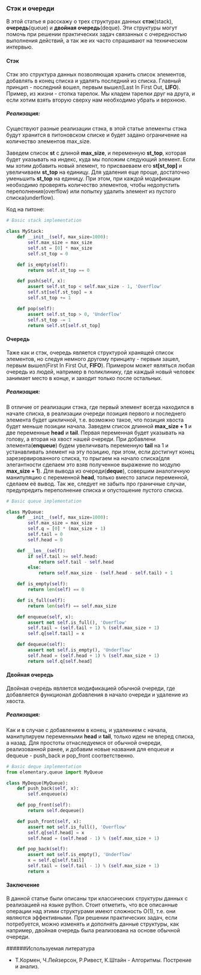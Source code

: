 ### Стэк и очереди

В этой статье я расскажу о трех структурах данных **стэк**(stack), **очередь**(queue) и **двойная очередь**(deque). Эти структуры могут помочь при решении практических задач связанных с очередностью выполнения действий, а так же их часто спрашивают на техническом интервью.

#### Стэк

Стэк это структура данных позволяющая хранить список элементов, добавлять в конец списка и удалять последний из списка. Главный принцип - последний вошел, первым вышел(Last In First Out, **LIFO**).
Пример, из жизни - стопка тарелок. Мы кладем тарелки друг на друга, и если хотим взять вторую сверху нам необходимо убрать и верхнюю.

##### Реализация:

Существуют разные реализации стэка, в этой статье элементы стэка будут хранится в питоновском списке и будет задано ограничение на количество элементов max_size.

Заведем список **st** с длиной **max_size**, и переменную **st_top**, которая будет указывать на индекс, куда мы положим следующий элемент. 
Если мы хотим добавить новый элемент, то присваеваем его **st[st_top]** и увеличиваем **st_top** на единицу. Для удаления еще проще, достаточно уменьшить **st_top** на единицу.
При этом, при каждой модификации необходимо проверять количество элементов, чтобы недопустить переполнения(overflow) или попытку удалить элемент из пустого списка(underflow).

Код на питоне:
```python
# Basic stack implementation

class MyStack:
    def __init__(self, max_size=1000):
        self.max_size = max_size
        self.st = [0] * max_size
        self.st_top = 0

    def is_empty(self):
        return self.st_top == 0

    def push(self, x):
        assert self.st_top < self.max_size - 1, 'Overflow'
        self.st[self.st_top] = x
        self.st_top += 1

    def pop(self):
        assert self.st_top > 0, 'Underflow'
        self.st_top -= 1
        return self.st[self.st_top]

```

#### Очередь

Таже как и стэк, очередь является структурой хранящей список элементов, но следуя немного другому принципу - первым зашел, первым вышел(First In First Out, **FIFO**). Примером может являться любая очередь из людей, например в поликлинику, где каждый новый человек занимает место в конце, и заходит только после остальных.  

##### Реализация:
В отличие от реализации стэка, где первый элемент всегда находился в начале списка, в реализации очереди позиция первого и последнего элемента будет цикличной, т.е. возможно такое, что позиция хвоста будет меньше позиции начала. Заведем список длинной **max_size + 1** и две переменные **head** и **tail**. Первая переменная будет указывать на голову, а вторая на хвост нашей очереди. При добавлени элемента(**enqueue**) будем увеличивать переменную **tail** на 1 и устанавливать элемент на эту позицию, при этом, если достигнут конец зарезервированного списка, то прыгаем на начало списка(для элегантности сделаем это взяв полученное выражение по модулю **max_size + 1**). Для вывода из очереди(**deque**), совершим аналогичную манипуляцию с переменной **head**, только вместо записи переменной, сделаем её вывод. Так же, следует не забыть про граничные случаи, предупредить переполнение списка и опустошение пустого списка.

```python
# Basic queue implementation

class MyQueue:
    def __init__(self, max_size=1000):
        self.max_size = max_size
        self.q = [0] * (max_size + 1)
        self.tail = 0
        self.head = 0

    def __len__(self):
        if self.tail >= self.head:
            return self.tail - self.head
        else:
            return self.max_size - (self.head - self.tail) + 1

    def is_empty(self):
        return len(self) == 0

    def is_full(self):
        return len(self) == self.max_size

    def enqueue(self, x):
        assert not self.is_full(), 'Overflow'
        self.tail = (self.tail + 1) % (self.max_size + 1)
        self.q[self.tail] = x

    def dequeue(self):
        assert not self.is_empty(), 'Underflow'
        self.head = (self.head + 1) % (self.max_size + 1)
        return self.q[self.head]
```

#### Двойная очередь
Двойная очередь является модификацией обычной очереди, где добавляется функционал добавления в начало очереди и удаление из хвоста.

##### Реализация:
Как и в случае с добавлением в конец, и удалением с начала, манипулируем переменными **head** и **tail**, только идем не вперед списка, а назад. Для простоты отнаследуемся от обычной очереди, реализованной ранее, и добавим новые названия для enqueue и dequeue - push_back и pop_front соответственно. 

```python
# Basic deque implementation
from elementary.queue import MyQueue

class MyDeque(MyQueue):
    def push_back(self, x):
        self.enqueue(x)

    def pop_front(self):
        return self.dequeue()

    def push_front(self, x):
        assert not self.is_full(), 'Overflow'
        self.q[self.head] = x
        self.head = (self.head - 1) % (self.max_size + 1)

    def pop_back(self):
        assert not self.is_empty(), 'Underflow'
        x = self.q[self.tail]
        self.tail = (self.tail - 1) % (self.max_size + 1)
        return x
```

#### Заключение
В данной статье были описаны три классических структуры данных с реализацией на языке python. Стоит отметить, что все описанные операции над этими структурами имеют сложность O(1), т.е. они являются эффективными. При решении практических задач, если потребуется, можно изменять и дополнять данные структуры, как например, двойная очередь была реализована на основе обычной очереди.


######Используемая литература
* Т.Кормен, Ч.Лейзерсон, Р.Ривест, К.Штайн - Алгоритмы. Пострение и анализ.
